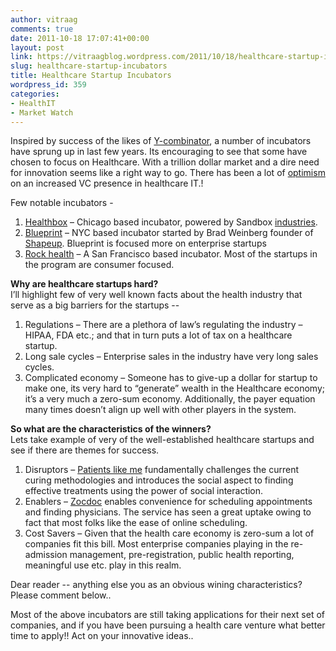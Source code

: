 ```yaml
---
author: vitraag
comments: true
date: 2011-10-18 17:07:41+00:00
layout: post
link: https://vitraagblog.wordpress.com/2011/10/18/healthcare-startup-incubators/
slug: healthcare-startup-incubators
title: Healthcare Startup Incubators
wordpress_id: 359
categories:
- HealthIT
- Market Watch
---
```


Inspired by success of the likes of [Y-combinator](http://ycombinator.com/index.html), a number of incubators have sprung up in last few years. Its encouraging to see that some have chosen to focus on Healthcare. With a trillion dollar market and a dire need for innovation seems like a right way to go. There has been a lot of [optimism](http://jaeselle.com/2011/01/2011-health-it-vc-investement-predictions/) on an increased VC presence in healthcare IT.!

Few notable incubators -<!-- more -->

  1. [Healthbox](http://www.healthboxaccelerator.com/) – Chicago based incubator, powered by Sandbox [industries](http://www.healthboxaccelerator.com/blog/).
  2. [Blueprint](http://www.blueprinthealth.org/index.php) – NYC based incubator started by Brad Weinberg founder of [Shapeup](http://www.shapeup.com/). Blueprint is focused more on enterprise startups
  3. [Rock health](http://rockhealth.com/) – A San Francisco based incubator. Most of the startups in the program are consumer focused.

**Why are healthcare startups hard?**  
I’ll highlight few of very well known facts about the health industry that serve as a big barriers for the startups --

  1. Regulations – There are a plethora of law’s regulating the industry – HIPAA, FDA etc.; and that in turn puts a lot of tax on a healthcare startup.
  2. Long sale cycles – Enterprise sales in the industry have very long sales cycles.
  3. Complicated economy – Someone has to give-up a dollar for startup to make one, its very hard to “generate” wealth in the Healthcare economy; it’s a very much a zero-sum economy. Additionally, the payer equation many times doesn’t align up well with other players in the system.

**So what are the characteristics of the winners?**  
Lets take example of very of the well-established healthcare startups and see if there are themes for success.

  1. Disruptors – [Patients like me](http://www.patientslikeme.com/) fundamentally challenges the current curing methodologies and introduces the social aspect to finding effective treatments using the power of social interaction.
  2. Enablers – [Zocdoc](http://www.zocdoc.com/) enables convenience for scheduling appointments and finding physicians. The service has seen a great uptake owing to fact that most folks like the ease of online scheduling.
  3. Cost Savers – Given that the health care economy is zero-sum a lot of companies fit this bill. Most enterprise companies playing in the re-admission management, pre-registration, public health reporting, meaningful use etc. play in this realm.

Dear reader -- anything else you as an obvious wining characteristics? Please comment below..

Most of the above incubators are still taking applications for their next set of companies, and if you have been pursuing a health care venture what better time to apply!! Act on your innovative ideas..